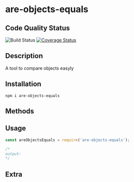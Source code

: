 # are-objects-equals

## Code Quality Status
![Build Status](https://github.com/gastonpereyra/are-objects-equals/workflows/Build%20Status/badge.svg)
[![Coverage Status](https://img.shields.io/coveralls/github/gastonpereyra/are-objects-equals/master.svg)](https://coveralls.io/r/gastonpereyra/are-objects-equals?branch=master)

## Description
A tool to compare objects easyly 

## Installation

```
npm i are-objects-equals
```

## Methods

## Usage

```js
const areObjectsEquals = require('are-objects-equals');

/*
output: 
*/
```
## Extra